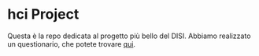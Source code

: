 # hci Project

Questa è la repo dedicata al progetto più bello del DISI. Abbiamo realizzato un questionario, che potete trovare [qui](https://forms.gle/iPJwRs7v8r7zzQKq5). 
